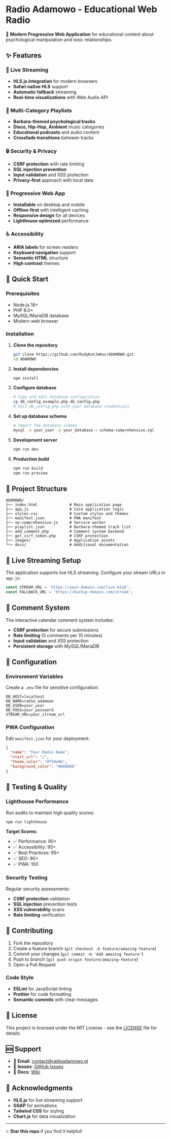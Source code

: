 # Radio Adamowo - Educational Web Radio

🎵 **Modern Progressive Web Application** for educational content about psychological manipulation and toxic relationships.

## ✨ Features

### 🔴 Live Streaming
- **HLS.js integration** for modern browsers
- **Safari native HLS** support
- **Automatic fallback** streaming
- **Real-time visualizations** with Web Audio API

### 🎵 Multi-Category Playlists
- **Barbara-themed psychological tracks** 
- **Disco, Hip-Hop, Ambient** music categories
- **Educational podcasts** and audio content
- **Crossfade transitions** between tracks

### 🔒 Security & Privacy
- **CSRF protection** with rate limiting
- **SQL injection prevention** 
- **Input validation** and XSS protection
- **Privacy-first** approach with local data

### 📱 Progressive Web App
- **Installable** on desktop and mobile
- **Offline-first** with intelligent caching
- **Responsive design** for all devices
- **Lighthouse optimized** performance

### ♿ Accessibility
- **ARIA labels** for screen readers
- **Keyboard navigation** support
- **Semantic HTML** structure
- **High contrast** themes

## 🚀 Quick Start

### Prerequisites
- Node.js 18+
- PHP 8.0+
- MySQL/MariaDB database
- Modern web browser

### Installation

1. **Clone the repository**
   ```bash
   git clone https://github.com/RudyKotJeKoc/ADAMOWO.git
   cd ADAMOWO
   ```

2. **Install dependencies**
   ```bash
   npm install
   ```

3. **Configure database**
   ```bash
   # Copy and edit database configuration
   cp db_config_example.php db_config.php
   # Edit db_config.php with your database credentials
   ```

4. **Set up database schema**
   ```bash
   # Import the database schema
   mysql -u your_user -p your_database < schema-comprehensive.sql
   ```

5. **Development server**
   ```bash
   npm run dev
   ```

6. **Production build**
   ```bash
   npm run build
   npm run preview
   ```

## 📁 Project Structure

```
ADAMOWO/
├── index.html              # Main application page
├── app.js                  # Core application logic
├── styles.css              # Custom styles and themes
├── manifest.json           # PWA manifest
├── sw-comprehensive.js     # Service worker
├── playlist.json           # Barbara-themed track list
├── add_comment.php         # Comment system backend
├── get_csrf_token.php      # CSRF protection
├── images/                 # Application assets
└── docs/                   # Additional documentation
```

## 🎵 Live Streaming Setup

The application supports live HLS streaming. Configure your stream URLs in `app.js`:

```javascript
const STREAM_URL = 'https://your-domain.com/live.m3u8';
const FALLBACK_URL = 'https://backup-domain.com/stream';
```

## 💬 Comment System

The interactive calendar comment system includes:

- **CSRF protection** for secure submissions
- **Rate limiting** (5 comments per 10 minutes)
- **Input validation** and XSS protection
- **Persistent storage** with MySQL/MariaDB

## 🔧 Configuration

### Environment Variables
Create a `.env` file for sensitive configuration:

```env
DB_HOST=localhost
DB_NAME=radio_adamowo
DB_USER=your_user
DB_PASS=your_password
STREAM_URL=your_stream_url
```

### PWA Configuration
Edit `manifest.json` for your deployment:

```json
{
  "name": "Your Radio Name",
  "start_url": "/",
  "theme_color": "#f59e0b",
  "background_color": "#000000"
}
```

## 🧪 Testing & Quality

### Lighthouse Performance
Run audits to maintain high quality scores:

```bash
npm run lighthouse
```

**Target Scores:**
- ✅ Performance: 90+
- ✅ Accessibility: 95+  
- ✅ Best Practices: 95+
- ✅ SEO: 90+
- ✅ PWA: 100

### Security Testing
Regular security assessments:

- **CSRF protection** validation
- **SQL injection** prevention tests  
- **XSS vulnerability** scans
- **Rate limiting** verification

## 🤝 Contributing

1. Fork the repository
2. Create a feature branch (`git checkout -b feature/amazing-feature`)
3. Commit your changes (`git commit -m 'Add amazing feature'`)
4. Push to branch (`git push origin feature/amazing-feature`)
5. Open a Pull Request

### Code Style
- **ESLint** for JavaScript linting
- **Prettier** for code formatting
- **Semantic commits** with clear messages

## 📄 License

This project is licensed under the MIT License - see the [LICENSE](LICENSE) file for details.

## 🆘 Support

- 📧 **Email**: contact@radioadamowo.pl
- 🐛 **Issues**: [GitHub Issues](https://github.com/RudyKotJeKoc/ADAMOWO/issues)
- 📖 **Docs**: [Wiki](https://github.com/RudyKotJeKoc/ADAMOWO/wiki)

## 🙏 Acknowledgments

- **HLS.js** for live streaming support
- **GSAP** for animations
- **Tailwind CSS** for styling
- **Chart.js** for data visualization

---

⭐ **Star this repo** if you find it helpful!